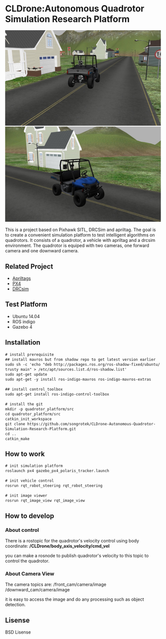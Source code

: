 # CLDrone:Autonomous Quadrotor Simulation Research Platform

![Snapshot 1](snapshot1.jpg)
![Snapshot 2](snapshot2.jpg)

This is a project based on Pixhawk SITL, DRCSim and apriltag. The goal is to create a convenient simulation platform to test intelligent algorithms on quadrotors. It consists of a quadrotor, a vehicle with apriltag and a drcsim environment. The quadrotor is equiped with two cameras, one forward camera and one downward camera.



## Related Project

- [Apriltags](https://github.com/personalrobotics/apriltags)
- [PX4](https://github.com/PX4/Firmware)
- [DRCsim](https://bitbucket.org/osrf/drcsim)

## Test Platform

- Ubuntu 14.04 
- ROS indigo
- Gazebo 4 

## Installation



```
# install prerequisite
## install mavros but from shadow repo to get latest version earlier
sudo sh -c 'echo "deb http://packages.ros.org/ros-shadow-fixed/ubuntu/ trusty main" > /etc/apt/sources.list.d/ros-shadow.list'
sudo apt-get update
sudo apt-get -y install ros-indigo-mavros ros-indigo-mavros-extras

## install control_toolbox
sudo apt-get install ros-indigo-control-toolbox

# install the git
mkdir -p quadrotor_platform/src
cd quadrotor_platform/src
catkin_init_workspace
git clone https://github.com/songrotek/CLDrone-Autonomous-Quadrotor-Simulation-Research-Platform.git
cd ..
catkin_make 
```

## How to work

```
# init simulation platform
roslaunch px4 gazebo_px4_polaris_tracker.launch

# init vehicle control
rosrun rqt_robot_steering rqt_robot_steering

# init image viewer
rosrun rqt_image_view rqt_image_view

```

## How to develop

### About control
There is a rostopic for the quadrotor's velocity control using body coordinate:
**/CLDrone/body_axis_velocity/cmd_vel**

you can make a rosnode to publish quadrotor's velocity to this topic to control the quadrotor.

### About Camera View

The camera topics are:
/front_cam/camera/image
/downward_cam/camera/image

it is easy to access the image and do any processing such as object detection.

## Lisense
BSD Lisense

